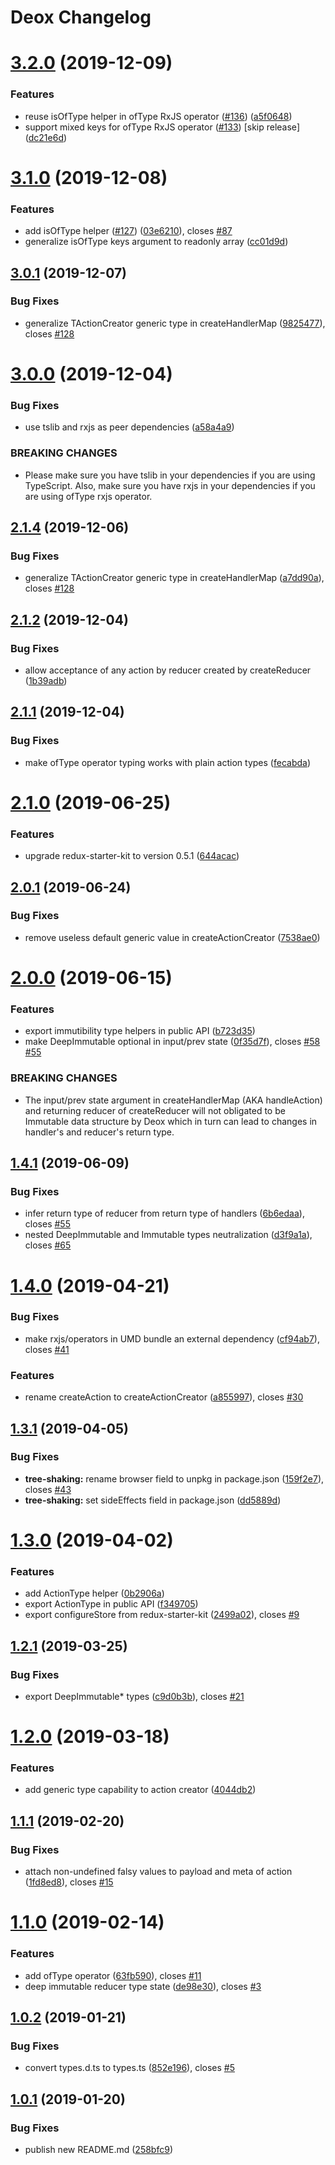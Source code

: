 # Deox Changelog

# [3.2.0](https://github.com/thebrodmann/deox/compare/v3.1.0...v3.2.0) (2019-12-09)


### Features

* reuse isOfType helper in ofType RxJS operator ([#136](https://github.com/thebrodmann/deox/issues/136)) ([a5f0648](https://github.com/thebrodmann/deox/commit/a5f06482fe175abf8ae8e6bd2ec594e748cb9090))
* support mixed keys for ofType RxJS operator ([#133](https://github.com/thebrodmann/deox/issues/133)) [skip release] ([dc21e6d](https://github.com/thebrodmann/deox/commit/dc21e6d4c0d64874eb041a30bc3e5fad3b5bf2b2))

# [3.1.0](https://github.com/thebrodmann/deox/compare/v3.0.1...v3.1.0) (2019-12-08)


### Features

* add isOfType helper ([#127](https://github.com/thebrodmann/deox/issues/127)) ([03e6210](https://github.com/thebrodmann/deox/commit/03e6210b9d2866ba0a99c5811254bdeb031ae738)), closes [#87](https://github.com/thebrodmann/deox/issues/87)
* generalize isOfType keys argument to readonly array ([cc01d9d](https://github.com/thebrodmann/deox/commit/cc01d9dbd72ba59dbea4a1916e254c4ddfe9adfa))

## [3.0.1](https://github.com/thebrodmann/deox/compare/v3.0.0...v3.0.1) (2019-12-07)


### Bug Fixes

* generalize TActionCreator generic type in createHandlerMap ([9825477](https://github.com/thebrodmann/deox/commit/98254776533c6d1be5cfe07188b3724197c861a5)), closes [#128](https://github.com/thebrodmann/deox/issues/128)

# [3.0.0](https://github.com/thebrodmann/deox/compare/v2.1.2...v3.0.0) (2019-12-04)


### Bug Fixes

* use tslib and rxjs as peer dependencies ([a58a4a9](https://github.com/thebrodmann/deox/commit/a58a4a9))


### BREAKING CHANGES

* Please make sure you have tslib in your dependencies if you are using TypeScript.
Also, make sure you have rxjs in your dependencies if you are using ofType rxjs operator.

## [2.1.4](https://github.com/thebrodmann/deox/compare/v2.1.3...v2.1.4) (2019-12-06)


### Bug Fixes

* generalize TActionCreator generic type in createHandlerMap ([a7dd90a](https://github.com/thebrodmann/deox/commit/a7dd90a)), closes [#128](https://github.com/thebrodmann/deox/issues/128)

## [2.1.2](https://github.com/thebrodmann/deox/compare/v2.1.1...v2.1.2) (2019-12-04)


### Bug Fixes

* allow acceptance of any action by reducer created by createReducer ([1b39adb](https://github.com/thebrodmann/deox/commit/1b39adb))

## [2.1.1](https://github.com/thebrodmann/deox/compare/v2.1.0...v2.1.1) (2019-12-04)


### Bug Fixes

* make ofType operator typing works with plain action types ([fecabda](https://github.com/thebrodmann/deox/commit/fecabda))

# [2.1.0](https://github.com/thebrodmann/deox/compare/v2.0.1...v2.1.0) (2019-06-25)


### Features

* upgrade redux-starter-kit to version 0.5.1 ([644acac](https://github.com/thebrodmann/deox/commit/644acac))

## [2.0.1](https://github.com/thebrodmann/deox/compare/v2.0.0...v2.0.1) (2019-06-24)


### Bug Fixes

* remove useless default generic value in createActionCreator ([7538ae0](https://github.com/thebrodmann/deox/commit/7538ae0))

# [2.0.0](https://github.com/thebrodmann/deox/compare/v1.4.1...v2.0.0) (2019-06-15)


### Features

* export immutibility type helpers in public API ([b723d35](https://github.com/thebrodmann/deox/commit/b723d35))
* make DeepImmutable optional in input/prev state ([0f35d7f](https://github.com/thebrodmann/deox/commit/0f35d7f)), closes [#58](https://github.com/thebrodmann/deox/issues/58) [#55](https://github.com/thebrodmann/deox/issues/55)


### BREAKING CHANGES

* The input/prev state argument in createHandlerMap (AKA handleAction) and returning
reducer of createReducer will not obligated to be Immutable data structure by Deox which in turn can
lead to changes in handler's and reducer's return type.

## [1.4.1](https://github.com/thebrodmann/deox/compare/v1.4.0...v1.4.1) (2019-06-09)


### Bug Fixes

* infer return type of reducer from return type of handlers ([6b6edaa](https://github.com/thebrodmann/deox/commit/6b6edaa)), closes [#55](https://github.com/thebrodmann/deox/issues/55)
* nested DeepImmutable and Immutable types neutralization ([d3f9a1a](https://github.com/thebrodmann/deox/commit/d3f9a1a)), closes [#65](https://github.com/thebrodmann/deox/issues/65)

# [1.4.0](https://github.com/thebrodmann/deox/compare/v1.3.1...v1.4.0) (2019-04-21)


### Bug Fixes

* make rxjs/operators in UMD bundle an external dependency ([cf94ab7](https://github.com/thebrodmann/deox/commit/cf94ab7)), closes [#41](https://github.com/thebrodmann/deox/issues/41)


### Features

* rename createAction to createActionCreator ([a855997](https://github.com/thebrodmann/deox/commit/a855997)), closes [#30](https://github.com/thebrodmann/deox/issues/30)

## [1.3.1](https://github.com/thebrodmann/deox/compare/v1.3.0...v1.3.1) (2019-04-05)


### Bug Fixes

* **tree-shaking:** rename browser field to unpkg in package.json ([159f2e7](https://github.com/thebrodmann/deox/commit/159f2e7)), closes [#43](https://github.com/thebrodmann/deox/issues/43)
* **tree-shaking:** set sideEffects field in package.json ([dd5889d](https://github.com/thebrodmann/deox/commit/dd5889d))

# [1.3.0](https://github.com/thebrodmann/deox/compare/v1.2.1...v1.3.0) (2019-04-02)


### Features

* add ActionType helper ([0b2906a](https://github.com/thebrodmann/deox/commit/0b2906a))
* export ActionType in public API ([f349705](https://github.com/thebrodmann/deox/commit/f349705))
* export configureStore from redux-starter-kit ([2499a02](https://github.com/thebrodmann/deox/commit/2499a02)), closes [#9](https://github.com/thebrodmann/deox/issues/9)

## [1.2.1](https://github.com/thebrodmann/deox/compare/v1.2.0...v1.2.1) (2019-03-25)


### Bug Fixes

* export DeepImmutable* types ([c9d0b3b](https://github.com/thebrodmann/deox/commit/c9d0b3b)), closes [#21](https://github.com/thebrodmann/deox/issues/21)

# [1.2.0](https://github.com/thebrodmann/deox/compare/v1.1.1...v1.2.0) (2019-03-18)


### Features

* add generic type capability to action creator ([4044db2](https://github.com/thebrodmann/deox/commit/4044db2))

## [1.1.1](https://github.com/thebrodmann/deox/compare/v1.1.0...v1.1.1) (2019-02-20)


### Bug Fixes

* attach non-undefined falsy values to payload and meta of action ([1fd8ed8](https://github.com/thebrodmann/deox/commit/1fd8ed8)), closes [#15](https://github.com/thebrodmann/deox/issues/15)

# [1.1.0](https://github.com/thebrodmann/deox/compare/v1.0.2...v1.1.0) (2019-02-14)


### Features

* add ofType operator ([63fb590](https://github.com/thebrodmann/deox/commit/63fb590)), closes [#11](https://github.com/thebrodmann/deox/issues/11)
* deep immutable reducer type state ([de98e30](https://github.com/thebrodmann/deox/commit/de98e30)), closes [#3](https://github.com/thebrodmann/deox/issues/3)

## [1.0.2](https://github.com/thebrodmann/deox/compare/v1.0.1...v1.0.2) (2019-01-21)


### Bug Fixes

* convert types.d.ts to types.ts ([852e196](https://github.com/thebrodmann/deox/commit/852e196)), closes [#5](https://github.com/thebrodmann/deox/issues/5)

## [1.0.1](https://github.com/thebrodmann/deox/compare/v1.0.0...v1.0.1) (2019-01-20)


### Bug Fixes

* publish new README.md ([258bfc9](https://github.com/thebrodmann/deox/commit/258bfc9))
